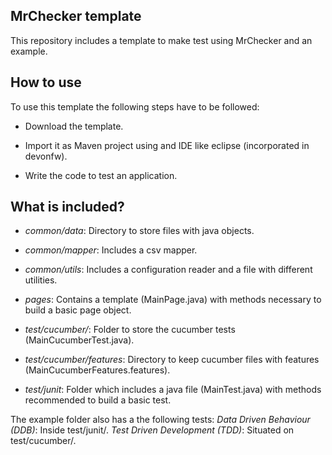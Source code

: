 MrChecker template
-------------------

This repository includes a template to make test using MrChecker and an example.

## How to use

To use this template the following steps have to be followed:

* Download the template.

* Import it as Maven project using and IDE like eclipse (incorporated in devonfw).

* Write the code to test an application.

## What is included?

* *common/data*: Directory to store files with java objects.

* *common/mapper*: Includes a csv mapper.

* *common/utils*: Includes a configuration reader and a file with different utilities.

* *pages*: Contains a template (MainPage.java) with methods necessary to build a basic page object.

* *test/cucumber/*: Folder to store the cucumber tests (MainCucumberTest.java).

* *test/cucumber/features*: Directory to keep cucumber files with features (MainCucumberFeatures.features).

* *test/junit*: Folder which includes a java file (MainTest.java) with methods recommended to build a basic test.

The example folder also has a the following tests: 
*Data Driven Behaviour (DDB)*: Inside test/junit/.
*Test Driven Development (TDD)*: Situated on test/cucumber/.
